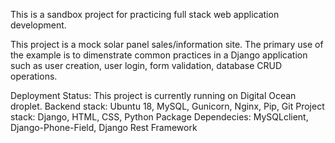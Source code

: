 This is a sandbox project for practicing full stack web application development. 

This project is a mock solar panel sales/information site. The primary use of the example is to dimenstrate common practices in a Django application such as user creation, user login, form validation, database CRUD operations. 

Deployment Status:
This project is currently running on Digital Ocean droplet. 
Backend stack: Ubuntu 18, MySQL, Gunicorn, Nginx, Pip, Git
Project stack: Django, HTML, CSS, Python
Package Dependecies: MySQLclient, Django-Phone-Field, Django Rest Framework






